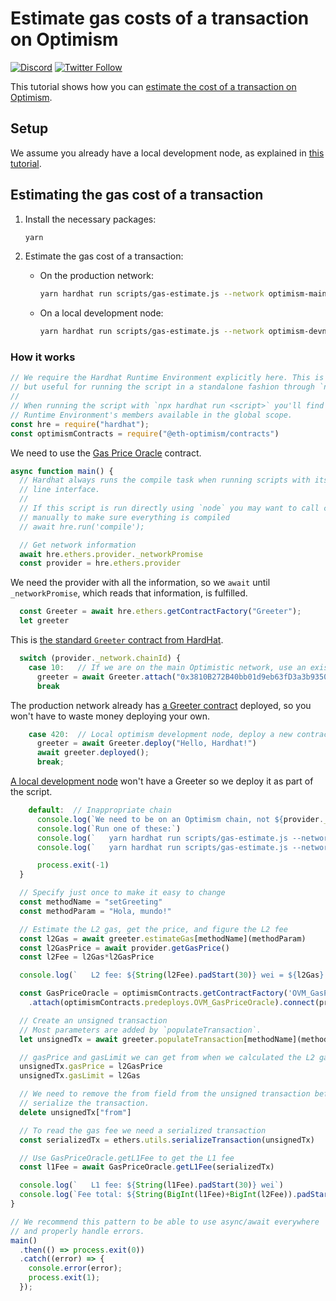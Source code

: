 # Estimate gas costs of a transaction on Optimism

[![Discord](https://img.shields.io/discord/667044843901681675.svg?color=768AD4&label=discord&logo=https%3A%2F%2Fdiscordapp.com%2Fassets%2F8c9701b98ad4372b58f13fd9f65f966e.svg)](https://discord.com/channels/667044843901681675)
[![Twitter Follow](https://img.shields.io/twitter/follow/optimismPBC.svg?label=optimismPBC&style=social)](https://twitter.com/optimismPBC)

This tutorial shows how you can [estimate the cost of a transaction on Optimism](https://community.optimism.io/docs/developers/build/transaction-fees). 

## Setup

We assume you already have a local development node, as explained in [this tutorial](https://github.com/ethereum-optimism/optimism-tutorial/tree/main/hardhat).

## Estimating the gas cost of a transaction

1. Install the necessary packages:
   ```sh
   yarn
   ```

1. Estimate the gas cost of a transaction:
   - On the production network:
     ```sh
     yarn hardhat run scripts/gas-estimate.js --network optimism-mainnet
     ```
   - On a local development node:
     ```sh
     yarn hardhat run scripts/gas-estimate.js --network optimism-devnode
     ```
     
### How it works

```javascript
// We require the Hardhat Runtime Environment explicitly here. This is optional
// but useful for running the script in a standalone fashion through `node <script>`.
//
// When running the script with `npx hardhat run <script>` you'll find the Hardhat
// Runtime Environment's members available in the global scope.
const hre = require("hardhat");
const optimismContracts = require("@eth-optimism/contracts")
```

We need to use the [Gas Price Oracle](https://github.com/ethereum-optimism/optimism/blob/develop/packages/contracts/contracts/L2/predeploys/OVM_GasPriceOracle.sol) contract.

```js
async function main() {
  // Hardhat always runs the compile task when running scripts with its command
  // line interface.
  //
  // If this script is run directly using `node` you may want to call compile
  // manually to make sure everything is compiled
  // await hre.run('compile');

  // Get network information
  await hre.ethers.provider._networkPromise
  const provider = hre.ethers.provider
```  

We need the provider with all the information, so we `await` until `_networkPromise`, which reads that information, is fulfilled.


```js
  const Greeter = await hre.ethers.getContractFactory("Greeter");
  let greeter
```

This is [the standard `Greeter` contract from HardHat](https://github.com/nomiclabs/hardhat/blob/master/packages/hardhat-core/sample-projects/basic/contracts/Greeter.sol).

```js
  switch (provider._network.chainId) {
    case 10:   // If we are on the main Optimistic network, use an existing contract
      greeter = await Greeter.attach("0x3810B272B40bb01d9eb63fD3a3b935011A40Fa71")
      break
```

The production network already has [a Greeter contract](https://optimistic.etherscan.io/address/0x3810b272b40bb01d9eb63fd3a3b935011a40fa71) deployed, so you won't have to waste money deploying your own.

```js
    case 420:  // Local optimism development node, deploy a new contract
      greeter = await Greeter.deploy("Hello, Hardhat!")
      await greeter.deployed();
      break;
```

[A local development node](https://community.optimism.io/docs/developers/build/dev-node) won't have a Greeter so we deploy it as part of the script.

```js
    default:  // Inappropriate chain
      console.log(`We need to be on an Optimism chain, not ${provider._network.name}`)
      console.log(`Run one of these:`)
      console.log(`   yarn hardhat run scripts/gas-estimate.js --network optimism-devnode`)
      console.log(`   yarn hardhat run scripts/gas-estimate.js --network optimism-mainnet`)

      process.exit(-1)
  }

  // Specify just once to make it easy to change
  const methodName = "setGreeting"
  const methodParam = "Hola, mundo!"

  // Estimate the L2 gas, get the price, and figure the L2 fee
  const l2Gas = await greeter.estimateGas[methodName](methodParam)
  const l2GasPrice = await provider.getGasPrice()
  const l2Fee = l2Gas*l2GasPrice

  console.log(`   L2 fee: ${String(l2Fee).padStart(30)} wei = ${l2Gas} gas * ${l2GasPrice} wei/gas`)

  const GasPriceOracle = optimismContracts.getContractFactory('OVM_GasPriceOracle')
    .attach(optimismContracts.predeploys.OVM_GasPriceOracle).connect(provider)

  // Create an unsigned transaction
  // Most parameters are added by `populateTransaction`.
  let unsignedTx = await greeter.populateTransaction[methodName](methodParam)

  // gasPrice and gasLimit we can get from when we calculated the L2 gas fee
  unsignedTx.gasPrice = l2GasPrice
  unsignedTx.gasLimit = l2Gas

  // We need to remove the from field from the unsigned transaction before we
  // serialize the transaction.
  delete unsignedTx["from"]

  // To read the gas fee we need a serialized transaction
  const serializedTx = ethers.utils.serializeTransaction(unsignedTx)

  // Use GasPriceOracle.getL1Fee to get the L1 fee
  const l1Fee = await GasPriceOracle.getL1Fee(serializedTx)

  console.log(`   L1 fee: ${String(l1Fee).padStart(30)} wei`)
  console.log(`Fee total: ${String(BigInt(l1Fee)+BigInt(l2Fee)).padStart(30)} wei`)
}

// We recommend this pattern to be able to use async/await everywhere
// and properly handle errors.
main()
  .then(() => process.exit(0))
  .catch((error) => {
    console.error(error);
    process.exit(1);
  });
```

